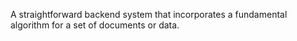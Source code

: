 A straightforward backend system that incorporates a fundamental algorithm for a set of documents or data.
